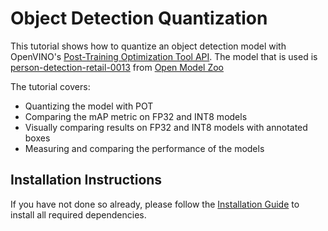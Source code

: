 # Object Detection Quantization

This tutorial shows how to quantize an object detection model with OpenVINO's
[Post-Training Optimization Tool
API](https://docs.openvino.ai/2021.4/pot_compression_api_README.html). The
model that is used is [person-detection-retail-0013](
https://github.com/openvinotoolkit/open_model_zoo/tree/master/models/intel/person-detection-retail-0013)
from [Open Model Zoo](https://github.com/openvinotoolkit/open_model_zoo/)

The tutorial covers:

- Quantizing the model with POT
- Comparing the mAP metric on FP32 and INT8 models
- Visually comparing results on FP32 and INT8 models with annotated boxes
- Measuring and comparing the performance of the models

## Installation Instructions

If you have not done so already, please follow the [Installation Guide](../../README.md) to install all required dependencies.

